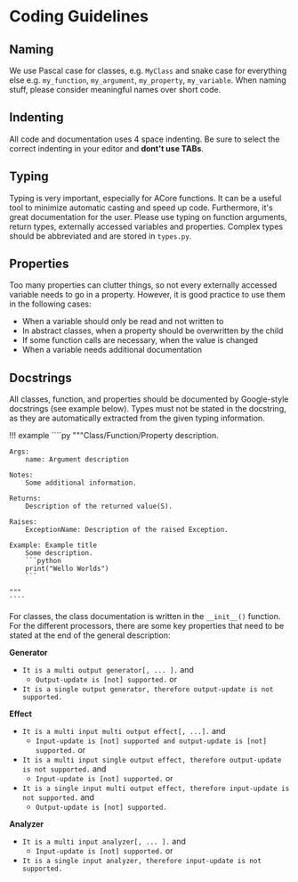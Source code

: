 # Coding Guidelines

## Naming

We use Pascal case for classes, e.g. `MyClass` and snake case for everything else e.g. `my_function`, `my_argument`, `my_property`, `my_variable`. When naming stuff, please consider meaningful names over short code.

## Indenting

All code and documentation uses 4 space indenting. Be sure to select the correct indenting in your editor and **dont't use TABs**.

## Typing

Typing is very important, especially for ACore functions. It can be a useful tool to minimize automatic casting and speed up code. Furthermore, it's great documentation for the user. Please use typing on function arguments, return types, externally accessed variables and properties. Complex types should be abbreviated and are stored in `types.py`.

## Properties

Too many properties can clutter things, so not every externally accessed variable needs to go in a property. However, it is good practice to use them in the following cases:

- When a variable should only be read and not written to
- In abstract classes, when a property should be overwritten by the child
- If some function calls are necessary, when the value is changed
- When a variable needs additional documentation

## Docstrings

All classes, function, and properties should be documented by Google-style docstrings (see example below). Types must not be stated in the docstring, as they are automatically extracted from the given typing information.

!!! example
    ````py
    """Class/Function/Property description.

    Args:
        name: Argument description

    Notes:
        Some additional information.

    Returns:
        Description of the returned value(S).

    Raises:
        ExceptionName: Description of the raised Exception.

    Example: Example title
        Some description.
        ```python
        print("Wello Worlds")
        ```

    """
    ````

For classes, the class documentation is written in the `__init__()` function. For the different processors, there are some key properties that need to be stated at the end of the general description:

**Generator**

- `It is a multi output generator[, ... ].` and
    - `Output-update is [not] supported.` or
- `It is a single output generator, therefore output-update is not supported.` 

**Effect**

- `It is a multi input multi output effect[, ...].` and
    - `Input-update is [not] supported and output-update is [not] supported.` or
- `It is a multi input single output effect, therefore output-update is not supported.` and
    - `Input-update is [not] supported.` or
- `It is a single input multi output effect, therefore input-update is not supported.` and
    - `Output-update is [not] supported.`

**Analyzer**

- `It is a multi input analyzer[, ... ].` and
    - `Input-update is [not] supported.` or
- `It is a single input analyzer, therefore input-update is not supported.` 
